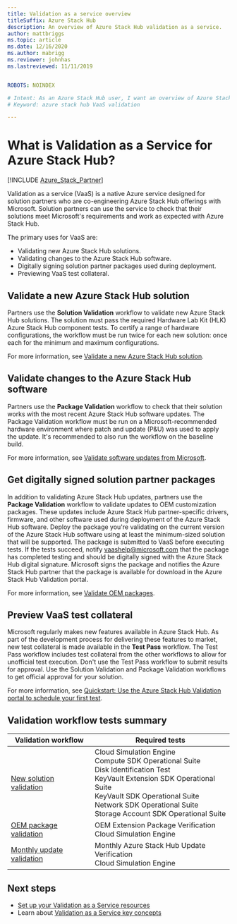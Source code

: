 ```yaml
---
title: Validation as a service overview
titleSuffix: Azure Stack Hub 
description: An overview of Azure Stack Hub validation as a service.
author: mattbriggs
ms.topic: article
ms.date: 12/16/2020
ms.author: mabrigg
ms.reviewer: johnhas
ms.lastreviewed: 11/11/2019


ROBOTS: NOINDEX

# Intent: As an Azure Stack Hub user, I want an overview of Azure Stack Hub validation as a service.
# Keyword: azure stack hub VaaS validation

---
```



# What is Validation as a Service for Azure Stack Hub?

[!INCLUDE [Azure_Stack_Partner](./includes/azure-stack-partner-appliesto.md)]

Validation as a service (VaaS) is a native Azure service designed for solution partners who are co-engineering Azure Stack Hub offerings with Microsoft. Solution partners can use the service to check that their solutions meet Microsoft's requirements and work as expected with Azure Stack Hub.

The primary uses for VaaS are:

- Validating new Azure Stack Hub solutions.
- Validating changes to the Azure Stack Hub software.
- Digitally signing solution partner packages used during deployment.
- Previewing VaaS test collateral.

## Validate a new Azure Stack Hub solution

Partners use the **Solution Validation** workflow to validate new Azure Stack Hub solutions. The solution must pass the required Hardware Lab Kit (HLK) Azure Stack Hub component tests. To certify a range of hardware configurations, the workflow must be run twice for each new solution: once each for the minimum and maximum configurations.

For more information, see [Validate a new Azure Stack Hub solution](azure-stack-vaas-validate-solution-new.md).

## Validate changes to the Azure Stack Hub software

Partners use the **Package Validation** workflow to check that their solution works with the most recent Azure Stack Hub software updates. The Package Validation workflow must be run on a Microsoft-recommended hardware environment where patch and update (P&U) was used to apply the update. It's recommended to also run the workflow on the baseline build.

For more information, see [Validate software updates from Microsoft](azure-stack-vaas-validate-microsoft-updates.md).

## Get digitally signed solution partner packages

In addition to validating Azure Stack Hub updates, partners use the **Package Validation** workflow to validate updates to OEM customization packages. These updates include Azure Stack Hub partner-specific drivers, firmware, and other software used during deployment of the Azure Stack Hub software. Deploy the package you're validating on the current version of the Azure Stack Hub software using at least the minimum-sized solution that will be supported. The package is submitted to VaaS before executing tests. If the tests succeed, notify [vaashelp@microsoft.com](mailto:vaashelp@microsoft.com) that the package has completed testing and should be digitally signed with the Azure Stack Hub digital signature. Microsoft signs the package and notifies the Azure Stack Hub partner that the package is available for download in the Azure Stack Hub Validation portal.

For more information, see [Validate OEM packages](azure-stack-vaas-validate-oem-package.md).

## Preview VaaS test collateral

Microsoft regularly makes new features available in Azure Stack Hub. As part of the development process for delivering these features to market, new test collateral is made available in the **Test Pass** workflow. The Test Pass workflow includes test collateral from the other workflows to allow for unofficial test execution. Don't use the Test Pass workflow to submit results for approval. Use the Solution Validation and Package Validation workflows to get official approval for your solution.

For more information, see [Quickstart: Use the Azure Stack Hub Validation portal to schedule your first test](azure-stack-vaas-schedule-test-pass.md).

## Validation workflow tests summary

| Validation workflow | Required tests |
|----|------------|
| [New solution validation](azure-stack-vaas-validate-solution-new.md) | Cloud Simulation Engine<br>Compute SDK Operational Suite<br>Disk Identification Test<br>KeyVault Extension SDK Operational Suite<br>KeyVault SDK Operational Suite<br>Network SDK Operational Suite<br>Storage Account SDK Operational Suite<br> |
| [OEM package validation](azure-stack-vaas-validate-oem-package.md) | OEM Extension Package Verification<br>Cloud Simulation Engine |
| [Monthly update validation](azure-stack-vaas-validate-microsoft-updates.md) | Monthly Azure Stack Hub Update Verification<br>Cloud Simulation Engine<br> |

## Next steps

- [Set up your Validation as a Service resources](azure-stack-vaas-set-up-resources.md)
- Learn about [Validation as a Service key concepts](azure-stack-vaas-key-concepts.md)
